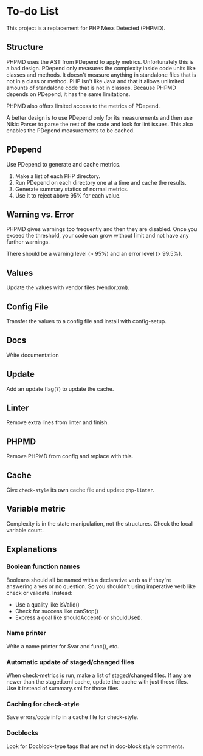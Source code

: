 # To-do List

This project is a replacement for PHP Mess Detected (PHPMD).

## Structure

PHPMD uses the AST from PDepend to apply metrics. Unfortunately this is a bad design. PDepend only
measures the complexity inside code units like classes and methods. It doesn't measure anything in
standalone files that is not in a class or method. PHP isn't like Java and that it allows unlimited
amounts of standalone code that is not in classes. Because PHPMD depends on PDepend, it has the same
limitations.

PHPMD also offers limited access to the metrics of PDepend.

A better design is to use PDepend only for its measurements and then use Nikic Parser to parse the
rest of the code and look for lint issues. This also enables the PDepend measurements to be cached.

## PDepend

Use PDepend to generate and cache metrics.

1. Make a list of each PHP directory.
2. Run PDepend on each directory one at a time and cache the results.
3. Generate summary statics of normal metrics.
4. Use it to reject above 95% for each value.

## Warning vs. Error

PHPMD gives warnings too frequently and then they are disabled. Once you exceed the threshold, your
code can grow without limit and not have any further warnings.

There should be a warning level (> 95%) and an error level (> 99.5%).

## Values

Update the values with vendor files (vendor.xml).

## Config File

Transfer the values to a config file and install with config-setup.

## Docs

Write documentation

## Update

Add an update flag(?) to update the cache.

## Linter

Remove extra lines from linter and finish.

## PHPMD

Remove PHPMD from config and replace with this.

## Cache

Give `check-style` its own cache file and update `php-linter`.

## Variable metric

Complexity is in the state manipulation, not the structures. Check the local variable count.

## Explanations

### Boolean function names

Booleans should all be named with a declarative verb as if they're answering a yes or no question.
So you shouldn't using imperative verb like check or validate. Instead:

-   Use a quality like isValid()
-   Check for success like canStop()
-   Express a goal like shouldAccept() or shouldUse().

### Name printer

Write a name printer for $var and func(), etc.

### Automatic update of staged/changed files

When check-metrics is run, make a list of staged/changed files. If any are newer than the staged.xml
cache, update the cache with just those files. Use it instead of summary.xml for those files.

### Caching for check-style

Save errors/code info in a cache file for check-style.

### Docblocks

Look for Docblock-type tags that are not in doc-block style comments.
